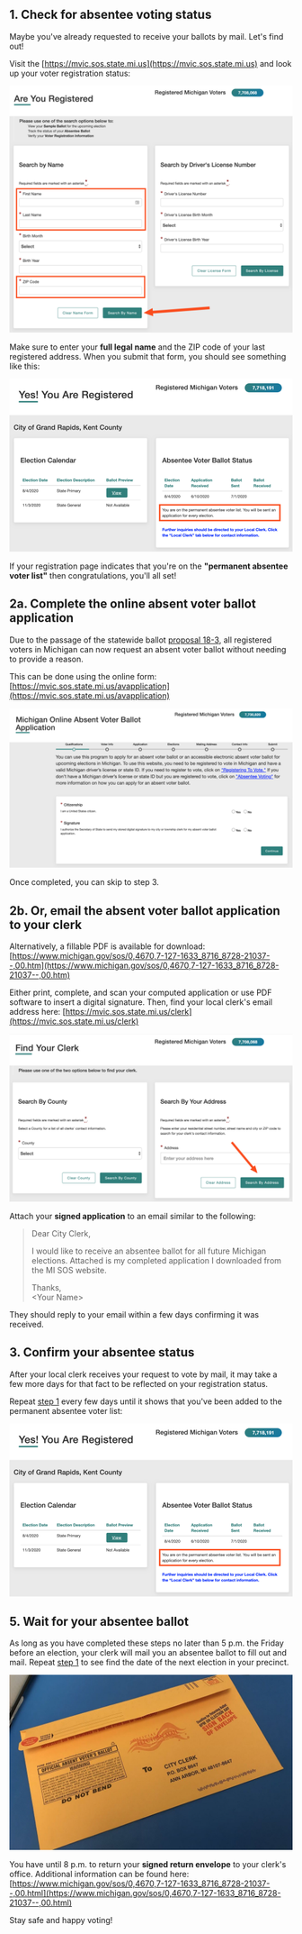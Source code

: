 ## 1. Check for absentee voting status

Maybe you've already requested to receive your ballots by mail. Let's find out!

Visit the [https://mvic.sos.state.mi.us](https://mvic.sos.state.mi.us) and look up your voter registration status:

![Are You Registered](images/mvic.png)

Make sure to enter your **full legal name** and the ZIP code of your last registered address. When you submit that form, you should see something like this:

![You Are Registered](images/mvic-registration.png)

If your registration page indicates that you're on the **"permanent absentee voter list"** then congratulations, you'll all set!

## 2a. Complete the online absent voter ballot application

Due to the passage of the statewide ballot [proposal 18-3](https://ballotpedia.org/Michigan_Proposal_3,_Voting_Policies_in_State_Constitution_Initiative_(2018)), all registered voters in Michigan can now request an absent voter ballot without needing to provide a reason.

This can be done using the online form: [https://mvic.sos.state.mi.us/avapplication](https://mvic.sos.state.mi.us/avapplication)

![Online Application](images/mvic-application.png)

Once completed, you can skip to step 3.

## 2b. Or, email the absent voter ballot application to your clerk

Alternatively, a fillable PDF is available for download: [https://www.michigan.gov/sos/0,4670,7-127-1633_8716_8728-21037--,00.htm](https://www.michigan.gov/sos/0,4670,7-127-1633_8716_8728-21037--,00.htm)

Either print, complete, and scan your computed application or use PDF software to insert a digital signature. Then, find your local clerk's email address here:
[https://mvic.sos.state.mi.us/clerk](https://mvic.sos.state.mi.us/clerk)

![Find Your Clerk](images/mvic-clerk.png)

Attach your **signed application** to an email similar to the following:

> Dear City Clerk,
>
> I would like to receive an absentee ballot for all future Michigan elections.
> Attached is my completed application I downloaded from the MI SOS website.
>
> Thanks,<br>
> \<Your Name>

They should reply to your email within a few days confirming it was received.

## 3. Confirm your absentee status

After your local clerk receives your request to vote by mail, it may take a few more days for that fact to be reflected on your registration status.

Repeat [step 1](#top) every few days until it shows that you've been added to the permanent absentee voter list:

![You Are Registered](images/mvic-registration.png)

## 5. Wait for your absentee ballot

As long as you have completed these steps no later than 5 p.m. the Friday before an election, your clerk will mail you an absentee ballot to fill out and mail. Repeat [step 1](#top) to see find the date of the next election in your precinct.

![Absentee Ballot](images/ballot.jpg)

You have until 8 p.m. to return your **signed return envelope** to your clerk's office. Additional information can be found here: [https://www.michigan.gov/sos/0,4670,7-127-1633_8716_8728-21037--,00.html](https://www.michigan.gov/sos/0,4670,7-127-1633_8716_8728-21037--,00.html)

Stay safe and happy voting!
